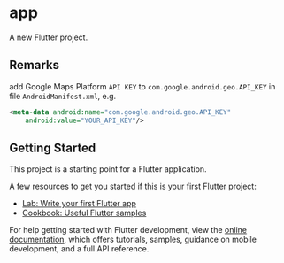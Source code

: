 # app

A new Flutter project.

## Remarks

add Google Maps Platform `API KEY` to `com.google.android.geo.API_KEY` in file `AndroidManifest.xml`, e.g.

```xml
<meta-data android:name="com.google.android.geo.API_KEY"
    android:value="YOUR_API_KEY"/>
```

## Getting Started

This project is a starting point for a Flutter application.

A few resources to get you started if this is your first Flutter project:

- [Lab: Write your first Flutter app](https://docs.flutter.dev/get-started/codelab)
- [Cookbook: Useful Flutter samples](https://docs.flutter.dev/cookbook)

For help getting started with Flutter development, view the
[online documentation](https://docs.flutter.dev/), which offers tutorials,
samples, guidance on mobile development, and a full API reference.
